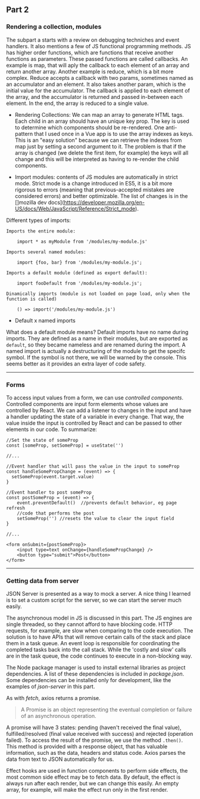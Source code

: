 ## Part 2

### Rendering a collection, modules

The subpart a starts with a review on debugging techniches and event handlers. It also mentions a few of JS functional programming methods. JS has higher order functions, which are functions that receive another functions as parameters. These passed functions are called callbacks. An example is map, that will aply the callback to each element of an array and return another array. Another example is reduce, which is a bit more complex. Reduce accepts a callback with two params, sometimes named as an accumulator and an element. It also takes another param, which is the initial value for the accumulator. The callback is applied to each element of the array, and the accumulator is returned and passed in-between each element. In the end, the array is reduced to a single value.

* Rendering Collections: We can map an array to generate HTML tags. Each child in an array should have an unique key prop. The key is used to determine which components should be re-rendered. One anti-pattern that I used once in a Vue app is to use the array indexes as keys. This is an "easy solution" because we can retrieve the indexes from map just by setting a second argument to it. The problem is that if the array is changed (we delete the first item, for example) the keys will all change and this will be interpreted as having to re-render the child components.

* Import modules: contents of JS modules are automatically in strict mode. Strict mode is a change introduced in ES5, it is a bit more rigorous to errors (meaning that previous-accepted mistakes are considered errors) and better optimizable. The list of changes is in the []mozilla dev docs](https://developer.mozilla.org/en-US/docs/Web/JavaScript/Reference/Strict_mode).

Different types of imports:

    Imports the entire module:
```
    import * as myModule from '/modules/my-module.js'
```
    Imports several named modules:
```
    import {foo, bar} from '/modules/my-module.js';
```
    Imports a default module (defined as export default):
```
    import fooDefault from '/modules/my-module.js';
```
    Dinamically imports (module is not loaded on page load, only when the function is called)
```
    () => import('/modules/my-module.js')
```

* Default x named imports

What does a default module means? Default imports have no name during imports. They are defined as a name in their modules, but are exported as `default`, so they became nameless and are renamed during the import. 
A named import is actually a destructuring of the module to get the specifc symbol. If the symbol is not there, we will be warned by the console. This seems better as it provides an extra layer of code safety.

---

### Forms

To access input values from a form, we can use _controlled components_. Controlled components are input form elements whose values are controlled by React. We can add a listener to changes in the input and have a handler updating the state of a variable in every change. That way, the value inside the input is controlled by React and can be passed to other elements in our code. To summarize:

```
//Set the state of someProp
const [someProp, setSomeProp] = useState('')

//...

//Event handler that will pass the value in the input to someProp
const handleSomePropChange = (event) => {
  setSomeProp(event.target.value)
}

//Event handler to post someProp
const postSomeProp = (event) => {
    event.preventDefault()  //prevents default behavior, eg page refresh
    //code that performs the post
    setSomeProp('') //resets the value to clear the input field
}

//...

<form onSubmit={postSomeProp}>
    <input type=text onChange={handleSomePropChange} />
    <button type="submit">Post</button>
</form>

```

---

### Getting data from server

JSON Server is presented as a way to mock a server. A nice thing I learned is to set a custom script for the server, so we can start the server much easily.

The asynchronous model in JS is discussed in this part. The JS engines are single threaded, so they cannot afford to have blocking code. HTTP requests, for example, are slow when comparing to the code execution. The solution is to have APIs that will remove certain calls of the stack and place them in a task queue. An event loop is responsible for coordinating the completed tasks back into the call stack. While the 'costly and slow' calls are in the task queue, the code continues to execute in a non-blocking way.

The Node package manager is used to install external libraries as project dependencies. A list of these dependencies is included in _package.json_.
Some dependencies can be installed only for development, like the examples of _json-server_ in this part.

As with _fetch_, axios returns a promise.

> A Promise is an object representing the eventual completion or failure of an asynchronous operation.

A promise will have 3 states: pending (haven't received the final value), fulfilled/resolved (final value received with success) and rejected (operation failed). To access the result of the promise, we use the method `.then()`. This method is provided with a response object, that has valuable information, such as the data, headers and status code. Axios parses the data from text to JSON automatically for us.

Effect hooks are used in function components to perform side effects, the most common side effect may be to fetch data. By default, the effect is always run after each render, but we  can change this easily. An empty array, for example, will make the effect run only in the first render.

